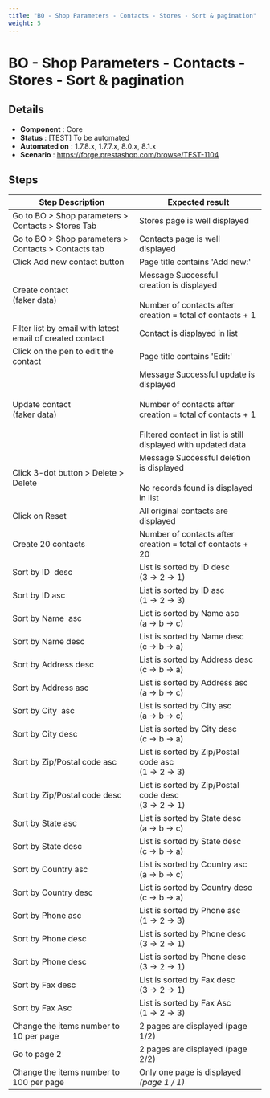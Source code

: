 ```yaml
---
title: "BO - Shop Parameters - Contacts - Stores - Sort & pagination"
weight: 5
---
```


# BO - Shop Parameters - Contacts - Stores - Sort & pagination
## Details
* **Component** : Core
* **Status** : [TEST] To be automated
* **Automated on** : 1.7.8.x, 1.7.7.x, 8.0.x, 8.1.x
* **Scenario** : https://forge.prestashop.com/browse/TEST-1104

## Steps
| Step Description | Expected result |
| ----- | ----- |
| Go to BO > Shop parameters > Contacts > Stores Tab | Stores page is well displayed |
| Go to BO > Shop parameters > Contacts > Contacts tab | Contacts page is well displayed |
| Click Add new contact button | Page title contains 'Add new:' |
| Create contact<br>(faker data) | Message Successful creation is displayed<br><br>Number of contacts after creation = total of contacts + 1 |
| Filter list by email with latest email of created contact | Contact is displayed in list |
| Click on the pen to edit the contact | Page title contains 'Edit:' |
| Update contact<br>(faker data) | Message Successful update is displayed<br><br>Number of contacts after creation = total of contacts + 1<br><br>Filtered contact in list is still displayed with updated data |
| Click 3-dot button > Delete > Delete | Message Successful deletion is displayed<br><br>No records found is displayed in list |
| Click on Reset | All original contacts are displayed |
| Create 20 contacts | Number of contacts after creation = total of contacts + 20 |
| Sort by ID  desc | List is sorted by ID desc<br>(3 -> 2 -> 1) |
| Sort by ID asc | List is sorted by ID asc<br>(1 -> 2 -> 3) |
| Sort by Name  asc | List is sorted by Name asc<br>(a -> b -> c) |
| Sort by Name desc | List is sorted by Name desc<br>(c -> b -> a) |
| Sort by Address desc | List is sorted by Address desc<br>(c -> b -> a) |
| Sort by Address asc | List is sorted by Address asc<br> (a -> b -> c) |
| Sort by City  asc | List is sorted by City asc<br>(a -> b -> c) |
| Sort by City desc | List is sorted by City desc<br>(c -> b -> a) |
| Sort by Zip/Postal code asc | List is sorted by Zip/Postal code asc<br>(1 -> 2 -> 3) |
| Sort by Zip/Postal code desc | List is sorted by Zip/Postal code desc<br>(3 -> 2 -> 1) |
| Sort by State asc | List is sorted by State desc<br>(a -> b -> c) |
| Sort by State desc | List is sorted by State desc<br>(c -> b -> a) |
| Sort by Country asc | List is sorted by Country asc<br>(a -> b -> c) |
| Sort by Country desc | List is sorted by Country desc<br>(c -> b -> a) |
| Sort by Phone asc | List is sorted by Phone asc<br>(1 -> 2 -> 3) |
| Sort by Phone desc | List is sorted by Phone desc<br>(3 -> 2 -> 1) |
| Sort by Phone desc | List is sorted by Phone desc<br>(3 -> 2 -> 1) |
| Sort by Fax desc | List is sorted by Fax desc<br>(3 -> 2 -> 1) |
| Sort by Fax Asc | List is sorted by Fax Asc<br>(1 -> 2 -> 3) |
| Change the items number to 10 per page | 2 pages are displayed (page 1/2) |
| Go to page 2 | 2 pages are displayed (page 2/2) |
| Change the items number to 100 per page | Only one page is displayed  _(page 1 / 1)_ |
